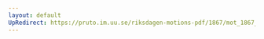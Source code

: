 ```yaml
---
layout: default
UpRedirect: https://pruto.im.uu.se/riksdagen-motions-pdf/1867/mot_1867__ak__255/mot_1867__ak__255-002.pdf
---
```

